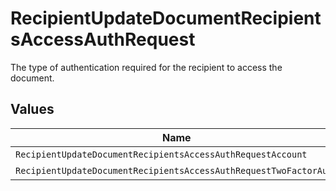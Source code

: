# RecipientUpdateDocumentRecipientsAccessAuthRequest

The type of authentication required for the recipient to access the document.


## Values

| Name                                                              | Value                                                             |
| ----------------------------------------------------------------- | ----------------------------------------------------------------- |
| `RecipientUpdateDocumentRecipientsAccessAuthRequestAccount`       | ACCOUNT                                                           |
| `RecipientUpdateDocumentRecipientsAccessAuthRequestTwoFactorAuth` | TWO_FACTOR_AUTH                                                   |